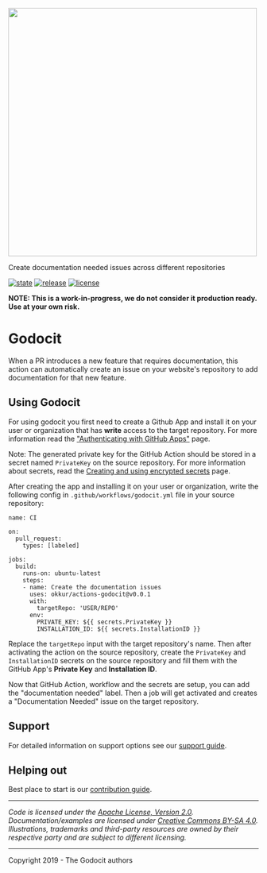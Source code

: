 <a href='https://godocit.okkur.org'><img src='https://raw.githubusercontent.com/okkur/actions-godocit/master/media/logo.svg?sanitize=true' width='500'/></a>

Create documentation needed issues across different repositories

 [![state](https://img.shields.io/badge/state-unstable-blue.svg)]() [![release](https://img.shields.io/github/release/okkur/actions-godocit.svg)](https://godocit.okkur.org/releases) [![license](https://img.shields.io/github/license/okkur/actions-godocit.svg)](LICENSE)

**NOTE: This is a work-in-progress, we do not consider it production ready. Use at your own risk.**

# Godocit
When a PR introduces a new feature that requires documentation, this action
can automatically create an issue on your website's repository to add
documentation for that new feature.

## Using Godocit
For using godocit you first need to create a Github App and install it on your
user or organization that has **write** access to the target repository.
For more information read the ["Authenticating with GitHub Apps"](https://developer.github.com/apps/building-github-apps/authenticating-with-github-apps/) page.

Note: The generated private key for the GitHub Action should be stored in a 
secret named `PrivateKey` on the source repository. For more information
about secrets, read the [Creating and using encrypted secrets](https://help.github.com/en/actions/automating-your-workflow-with-github-actions/creating-and-using-encrypted-secrets) page.


After creating the app and installing it on your user or organization, write the
following config in `.github/workflows/godocit.yml` file in your source repository:
```
name: CI

on: 
  pull_request:
    types: [labeled]

jobs:
  build:
    runs-on: ubuntu-latest
    steps:
    - name: Create the documentation issues
      uses: okkur/actions-godocit@v0.0.1
      with:
        targetRepo: 'USER/REPO'
      env:
        PRIVATE_KEY: ${{ secrets.PrivateKey }}
        INSTALLATION_ID: ${{ secrets.InstallationID }}

```

Replace the `targetRepo` input with the target repository's name. 
Then after activating the action on the source repository, create the
`PrivateKey` and `InstallationID` secrets on the source repository and fill 
them with the GitHub App's **Private Key** and **Installation ID**.

Now that GitHub Action, workflow and the secrets are setup, you can add the
"documentation needed" label. Then a job will get
activated and creates a "Documentation Needed" issue on the target repository.


## Support
For detailed information on support options see our [support guide](/SUPPORT.md).

## Helping out
Best place to start is our [contribution guide](/CONTRIBUTING.md).

----

*Code is licensed under the [Apache License, Version 2.0](/LICENSE).*  
*Documentation/examples are licensed under [Creative Commons BY-SA 4.0](/docs/LICENSE).*  
*Illustrations, trademarks and third-party resources are owned by their respective party and are subject to different licensing.*

---

Copyright 2019 - The Godocit authors
